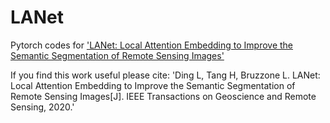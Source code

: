 # LANet
Pytorch codes for ['LANet: Local Attention Embedding to Improve the Semantic Segmentation of Remote Sensing Images'](https://ieeexplore.ieee.org/document/9102424)

If you find this work useful please cite:
'Ding L, Tang H, Bruzzone L. LANet: Local Attention Embedding to Improve the Semantic Segmentation of Remote Sensing Images[J]. IEEE Transactions on Geoscience and Remote Sensing, 2020.'
